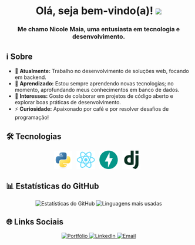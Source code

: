 <h1 align="center">Olá, seja bem-vindo(a)! <img src="https://media.giphy.com/media/hvRJCLFzcasrR4ia7z/giphy.gif" width="30px"></h1>

<h3 align="center">Me chamo <strong>Nicole Maia</strong>, uma entusiasta em tecnologia e desenvolvimento.</h3>

## ℹ️ Sobre

- 🔭 **Atualmente:** Trabalho no desenvolvimento de soluções web, focando em backend.  
- 🌱 **Aprendizado:** Estou sempre aprendendo novas tecnologias; no momento, aprofundando meus conhecimentos em banco de dados.  
- 💬 **Interesses:** Gosto de colaborar em projetos de código aberto e explorar boas práticas de desenvolvimento.  
- ⚡ **Curiosidade:** Apaixonado por café e por resolver desafios de programação!

## 🛠 Tecnologias

<p align="center">
  <img src="https://raw.githubusercontent.com/devicons/devicon/master/icons/python/python-original.svg" alt="Python" width="50" height="50"/> &nbsp;
  <img src="https://raw.githubusercontent.com/devicons/devicon/master/icons/react/react-original.svg" alt="React" width="50" height="50"/> &nbsp;
  <img src="https://raw.githubusercontent.com/devicons/devicon/master/icons/fastapi/fastapi-original.svg" alt="FastAPI" width="50" height="50"/> &nbsp;
  <img src="https://raw.githubusercontent.com/devicons/devicon/master/icons/django/django-plain.svg" alt="Django" width="50" height="50"/> &nbsp;
</p>


## 📊 Estatísticas do GitHub

<p align="center">
  <img height="180px" src="https://github-readme-stats.vercel.app/api?username=nickmaia&show_icons=true&theme=dark&include_all_commits=true&count_private=true" alt="Estatísticas do GitHub"/> 
  <img height="180px" src="https://github-readme-stats.vercel.app/api/top-langs/?username=nickmaia&layout=compact&langs_count=7&theme=dark" alt="Linguagens mais usadas"/>
</p>



## 🌐 Links Sociais

<p align="center">
    <a href="https://sitesnicky.vercel.app/" target="_blank">
    <img src="https://img.shields.io/badge/-Portfólio-181717?style=for-the-badge&logo=About.me&logoColor=white" alt="Portfólio"/>
  </a>
  <a href="https://www.linkedin.com/in/nicole-maia-argondizzi/" target="_blank">
    <img src="https://img.shields.io/badge/-LinkedIn-0A66C2?style=for-the-badge&logo=Linkedin&logoColor=white" alt="LinkedIn"/>
  </a>
  <a href="mailto:nicolemaiaargondizzi02@gmail.com" target="_blank">
    <img src="https://img.shields.io/badge/-Email-c14438?style=for-the-badge&logo=Gmail&logoColor=white" alt="Email"/>
  </a>
</p>
